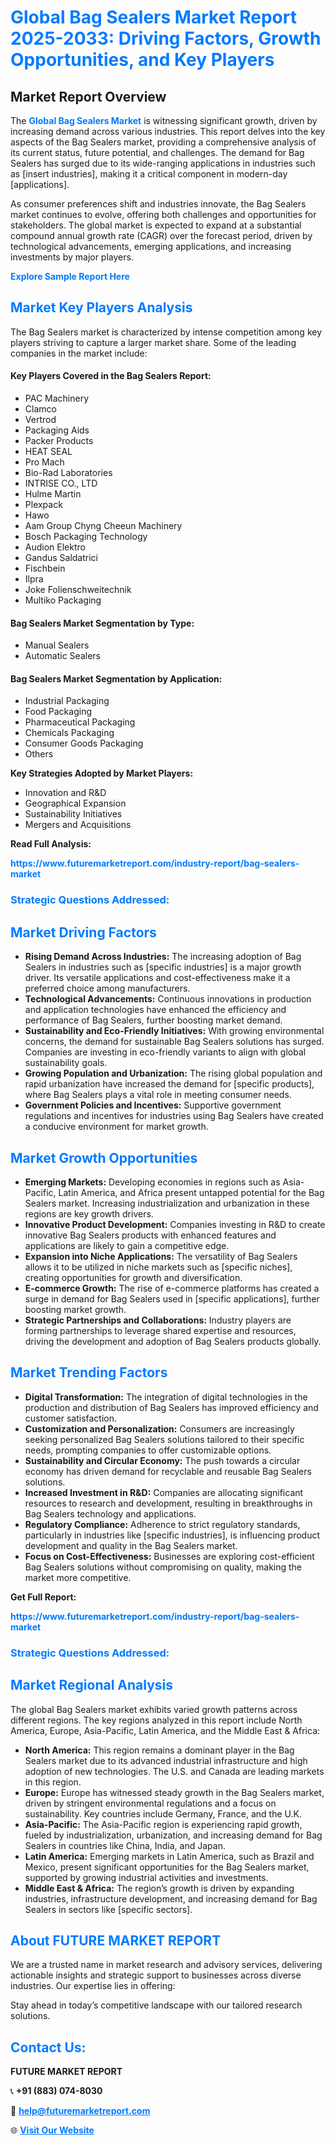 <h1 style="color: #007BFF;">Global Bag Sealers Market Report 2025-2033: Driving Factors, Growth Opportunities, and Key Players</h1>

<section id="overview">
<h2>Market Report Overview</h2>
<p>The <a href="https://www.futuremarketreport.com/industry-report/bag-sealers-market" style="color: #007BFF; text-decoration: none;"><strong>Global Bag Sealers Market</strong></a> is witnessing significant growth, driven by increasing demand across various industries. This report delves into the key aspects of the Bag Sealers market, providing a comprehensive analysis of its current status, future potential, and challenges. The demand for Bag Sealers has surged due to its wide-ranging applications in industries such as [insert industries], making it a critical component in modern-day [applications].</p>
<p>As consumer preferences shift and industries innovate, the Bag Sealers market continues to evolve, offering both challenges and opportunities for stakeholders. The global market is expected to expand at a substantial compound annual growth rate (CAGR) over the forecast period, driven by technological advancements, emerging applications, and increasing investments by major players.</p>
</section>

<section id="overview">
<p><a href="https://www.futuremarketreport.com/request-sample/reportId=59776" style="color: #007BFF; text-decoration: none;"><strong>Explore Sample Report Here</strong></a></p>
</section>

<section id="key-players">
<h2 style="color: #007BFF;">Market Key Players Analysis</h2>
<p>The Bag Sealers market is characterized by intense competition among key players striving to capture a larger market share. Some of the leading companies in the market include:</p>
<h4>Key Players Covered in the Bag Sealers Report:</h4>
<ul><li>PAC Machinery</li><li>Clamco</li><li>Vertrod</li><li>Packaging Aids</li><li>Packer Products</li><li>HEAT SEAL</li><li>Pro Mach</li><li>Bio-Rad Laboratories</li><li>INTRISE CO., LTD</li><li>Hulme Martin</li><li>Plexpack</li><li>Hawo</li><li>Aam Group Chyng Cheeun Machinery</li><li>Bosch Packaging Technology</li><li>Audion Elektro</li><li>Gandus Saldatrici</li><li>Fischbein</li><li>Ilpra</li><li>Joke Folienschweitechnik</li><li>Multiko Packaging</li></ul>
<h4>Bag Sealers Market Segmentation by Type:</h4>
<ul><li>Manual Sealers</li><li>Automatic Sealers</li></ul>

<h4>Bag Sealers Market Segmentation by Application:</h4>
<ul><li>Industrial Packaging</li><li>Food Packaging</li><li>Pharmaceutical Packaging</li><li>Chemicals Packaging</li><li>Consumer Goods Packaging</li><li>Others</li></ul>
<p><strong>Key Strategies Adopted by Market Players:</strong></p>
<ul>
<li>Innovation and R&D</li>
<li>Geographical Expansion</li>
<li>Sustainability Initiatives</li>
<li>Mergers and Acquisitions</li>
</ul>
</section>

<section>
<p><strong>Read Full Analysis: </strong></p><a href="https://www.futuremarketreport.com/industry-report/bag-sealers-market" style="color: #007BFF; text-decoration: none;"><strong>https://www.futuremarketreport.com/industry-report/bag-sealers-market</strong></a>
<h3 style="color: #007BFF;">Strategic Questions Addressed:</h3>
</section>

<section id="driving-factors">
<h2 style="color: #007BFF;">Market Driving Factors</h2>
<ul>
<li><strong>Rising Demand Across Industries:</strong> The increasing adoption of Bag Sealers in industries such as [specific industries] is a major growth driver. Its versatile applications and cost-effectiveness make it a preferred choice among manufacturers.</li>
<li><strong>Technological Advancements:</strong> Continuous innovations in production and application technologies have enhanced the efficiency and performance of Bag Sealers, further boosting market demand.</li>
<li><strong>Sustainability and Eco-Friendly Initiatives:</strong> With growing environmental concerns, the demand for sustainable Bag Sealers solutions has surged. Companies are investing in eco-friendly variants to align with global sustainability goals.</li>
<li><strong>Growing Population and Urbanization:</strong> The rising global population and rapid urbanization have increased the demand for [specific products], where Bag Sealers plays a vital role in meeting consumer needs.</li>
<li><strong>Government Policies and Incentives:</strong> Supportive government regulations and incentives for industries using Bag Sealers have created a conducive environment for market growth.</li>
</ul>
</section>

<section id="growth-opportunities">
<h2 style="color: #007BFF;">Market Growth Opportunities</h2>
<ul>
<li><strong>Emerging Markets:</strong> Developing economies in regions such as Asia-Pacific, Latin America, and Africa present untapped potential for the Bag Sealers market. Increasing industrialization and urbanization in these regions are key growth drivers.</li>
<li><strong>Innovative Product Development:</strong> Companies investing in R&D to create innovative Bag Sealers products with enhanced features and applications are likely to gain a competitive edge.</li>
<li><strong>Expansion into Niche Applications:</strong> The versatility of Bag Sealers allows it to be utilized in niche markets such as [specific niches], creating opportunities for growth and diversification.</li>
<li><strong>E-commerce Growth:</strong> The rise of e-commerce platforms has created a surge in demand for Bag Sealers used in [specific applications], further boosting market growth.</li>
<li><strong>Strategic Partnerships and Collaborations:</strong> Industry players are forming partnerships to leverage shared expertise and resources, driving the development and adoption of Bag Sealers products globally.</li>
</ul>
</section>

<section id="trending-factors">
<h2 style="color: #007BFF;">Market Trending Factors</h2>
<ul>
<li><strong>Digital Transformation:</strong> The integration of digital technologies in the production and distribution of Bag Sealers has improved efficiency and customer satisfaction.</li>
<li><strong>Customization and Personalization:</strong> Consumers are increasingly seeking personalized Bag Sealers solutions tailored to their specific needs, prompting companies to offer customizable options.</li>
<li><strong>Sustainability and Circular Economy:</strong> The push towards a circular economy has driven demand for recyclable and reusable Bag Sealers solutions.</li>
<li><strong>Increased Investment in R&D:</strong> Companies are allocating significant resources to research and development, resulting in breakthroughs in Bag Sealers technology and applications.</li>
<li><strong>Regulatory Compliance:</strong> Adherence to strict regulatory standards, particularly in industries like [specific industries], is influencing product development and quality in the Bag Sealers market.</li>
<li><strong>Focus on Cost-Effectiveness:</strong> Businesses are exploring cost-efficient Bag Sealers solutions without compromising on quality, making the market more competitive.</li>
</ul>
</section>

<section>
<p><strong>Get Full Report: </strong></p><a href="https://www.futuremarketreport.com/industry-report/bag-sealers-market" style="color: #007BFF; text-decoration: none;"><strong>https://www.futuremarketreport.com/industry-report/bag-sealers-market</strong></a>
<h3 style="color: #007BFF;">Strategic Questions Addressed:</h3>
</section>


<section id="regional-analysis">
<h2 style="color: #007BFF;">Market Regional Analysis</h2>
<p>The global Bag Sealers market exhibits varied growth patterns across different regions. The key regions analyzed in this report include North America, Europe, Asia-Pacific, Latin America, and the Middle East & Africa:</p>
<ul>
<li><strong>North America:</strong> This region remains a dominant player in the Bag Sealers market due to its advanced industrial infrastructure and high adoption of new technologies. The U.S. and Canada are leading markets in this region.</li>
<li><strong>Europe:</strong> Europe has witnessed steady growth in the Bag Sealers market, driven by stringent environmental regulations and a focus on sustainability. Key countries include Germany, France, and the U.K.</li>
<li><strong>Asia-Pacific:</strong> The Asia-Pacific region is experiencing rapid growth, fueled by industrialization, urbanization, and increasing demand for Bag Sealers in countries like China, India, and Japan.</li>
<li><strong>Latin America:</strong> Emerging markets in Latin America, such as Brazil and Mexico, present significant opportunities for the Bag Sealers market, supported by growing industrial activities and investments.</li>
<li><strong>Middle East & Africa:</strong> The region’s growth is driven by expanding industries, infrastructure development, and increasing demand for Bag Sealers in sectors like [specific sectors].</li>
</ul>
</section>

<footer>
<h2 style="color: #007BFF;">About FUTURE MARKET REPORT</h2>
<p>We are a trusted name in market research and advisory services, delivering actionable insights and strategic support to businesses across diverse industries. Our expertise lies in offering:</p>

<p>Stay ahead in today’s competitive landscape with our tailored research solutions.</p>

<h2 style="color: #007BFF;">Contact Us:</h2>
<p><strong>FUTURE MARKET REPORT</strong></p>
<p>📞 <strong>+91 (883) 074-8030</strong></p>
<p>📧 <strong><a href="mailto:help@futuremarketreport.com" style="color: #007BFF;">help@futuremarketreport.com</a></strong></p>
<p>🌐 <strong><a href="https://www.futuremarketreport.com/" style="color: #007BFF;">Visit Our Website</a></strong></p>
</footer>